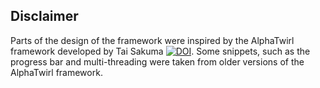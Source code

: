 ## Disclaimer
Parts of the design of the framework were inspired by the AlphaTwirl framework developed by Tai Sakuma [![DOI](https://zenodo.org/badge/30841569.svg)](https://zenodo.org/badge/latestdoi/30841569). Some snippets, such as 
the progress bar and multi-threading were taken from older versions of the AlphaTwirl framework. 
